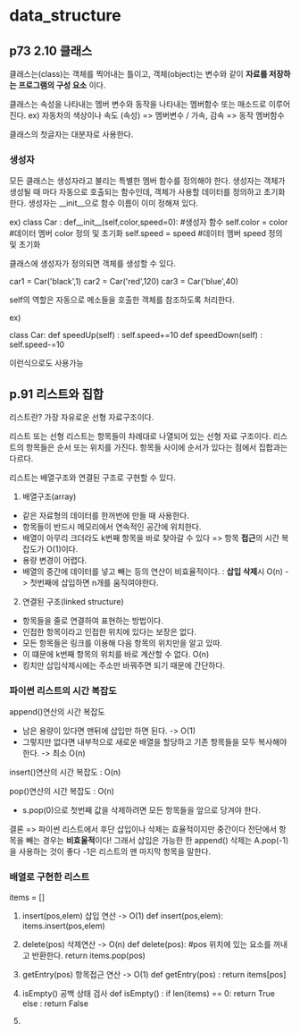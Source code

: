 # data_structure

<h2>p73 2.10 클래스</h2>

클래스는(class)는 객체를 찍어내는 틀이고, 객체(object)는 변수와 같이 **자료를 저장하는 프로그램의 구성 요소** 이다.

클래스는 속성을 나타내는 멤버 변수와 동작을 나타내는 멤버함수 또는 매소드로 이루어진다.
ex) 자동차의 색상이나 속도 (속성) => 멤버변수 / 가속, 감속 => 동작 멤버함수

클래스의 첫글자는 대분자로 사용한다.

<h3>생성자</h3>
모든 클래스는 생성자라고 불리는 특별한 멤버 함수를 정의해야 한다.  생성자는 객체가 생성될 때 마다 자동으로 호출되는 함수인데, 객체가 사용할 데이터를 정의하고 초기화한다. 
생성자는 __init__으로 함수 이름이 이미 정해져 있다. 

ex)
class Car :
  def__init__(self,color,speed=0): #생성자 함수
    self.color = color             #데이터 멤버 color 정의 및 초기화
    self.speed = speed             #데이터 멤버 speed 정의 및 초기화

클래스에 생성자가 정의되면 객체를 생성할 수 있다.

car1 = Car('black',1)
car2 = Car('red',120)
car3 = Car('blue',40)

self의 역할은 자동으로 메소들을 호출한 객체를 참조하도록 처리한다.

ex)

class Car:
  def speedUp(self) : self.speed+=10
  def speedDown(self) : self.speed-=10

이런식으로도 사용가능


<h2>p.91 리스트와 집합</h2>

리스트란? 가장 자유로운 선형 자료구조이다.

리스트 또는 선형 리스트는 항목들이 차례대로 나열되어 있는 선형 자료 구조이다. 
리스트의 항목들은 순서 또는 위치를 가진다. 항목들 사이에 순서가 있다는 점에서 집합과는 다르다.

리스트는 배열구조와 연결된 구조로 구현할 수 있다.

1. 배열구조(array)
- 같은 자료형의 데이터를 한꺼번에 만들 때 사용한다.
- 항목들이 반드시 메모리에서 연속적인 공간에 위치한다.
- 배열이 아무리 크더라도 k번째 항목을 바로 찾아갈 수 있다 => 항목 **접근**의 시간 복잡도가 O(1)이다.
- 용량 변경이 어렵다.
- 배열의 중간에 데이터를 넣고 빼는 등의 연산이 비효율적이다. : **삽입 삭제**시 O(n) -> 첫번째에 삽입하면 n개를 움직여야한다.

2. 연결된 구조(linked structure)
- 항목들을 줄로 연결하여 표현하는 방법이다.
- 인접한 항목이라고 인접한 위치에 있다는 보장은 없다.
- 모든 항목들은 링크를 이용해 다음 항목의 위치만을 알고 있따.
- 이 떄문에 k번째 항목의 위치를 바로 계산할 수 없다. O(n)
- 킹치만 삽입삭제시에는 주소만 바꿔주면 되기 때문에 간단하다.

<h3>파이썬 리스트의 시간 복잡도</h3>

append()연산의 시간 복잡도 
- 남은 용량이 있다면 맨뒤에 삽입만 하면 된다. -> O(1)
- 그렇지만 없다면 내부적으로 새로운 배열을 할당하고 기존 항목들을 모두 복사해야 한다. -> 최소 O(n)

insert()연산의 시간 복잡도 : O(n)

pop()연산의 시간 복잡도 : O(n)
- s.pop(0)으로 첫번째 값을 삭제하려면 모든 항목들을 앞으로 당겨야 한다.

결론 => 파이썬 리스트에서 후단 삽입이나 삭제는 효율적이지만 중간이다 전단에서 항목을 빼는 경우는 **비효울적**이다!
       그래서 삽입은 가능한 한 append() 삭제는 A.pop(-1)을 사용하는 것이 좋다 -1은 리스트의 맨 마지막 항목을 말한다.

<h3>배열로 구현한 리스트</h3>

items = []

1. insert(pos,elem) 삽입 연산 -> O(1)
  def insert(pos,elem):
    items.insert(pos,elem)

2. delete(pos) 삭제연산 -> O(n)
   def delete(pos):          #pos 위치에 있는 요소를 꺼내고 반환한다.
     return items.pop(pos)

3. getEntry(pos) 항목접근 연산 -> O(1)
   def getEntry(pos) : return items[pos]

4. isEmpty() 공백 상태 검사
   def isEmpty() :
     if len(items) == 0:
       return True
     else :
       return False
5. 




  
